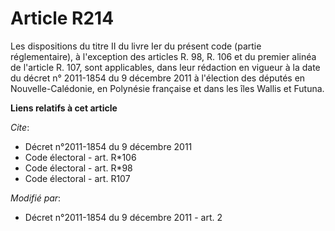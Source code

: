 # Article R214

Les dispositions du titre II du livre Ier du présent code (partie réglementaire), à l'exception des articles R. 98, R. 106 et
du premier alinéa de l'article R. 107, sont applicables, dans leur rédaction en vigueur à la date du décret n° 2011-1854 du 9
décembre 2011 à l'élection des députés en Nouvelle-Calédonie, en Polynésie française et dans les îles Wallis et Futuna.

**Liens relatifs à cet article**

_Cite_:

  - Décret n°2011-1854 du 9 décembre 2011
  - Code électoral - art. R*106
  - Code électoral - art. R*98
  - Code électoral - art. R107

_Modifié par_:

  - Décret n°2011-1854 du 9 décembre 2011 - art. 2

